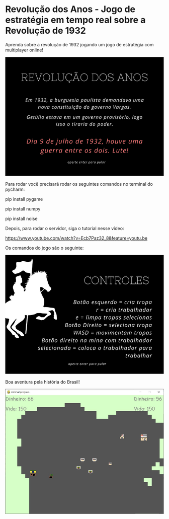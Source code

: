 # Revolução dos Anos - Jogo de estratégia em tempo real sobre a Revolução de 1932



Aprenda sobre a revolução de 1932 jogando um jogo de estratégia com multiplayer online!

![História do Jogo](https://github.com/TP-Coltec-UFMG/RTS/blob/ae16703f77f9d170650fea4ed8eb7a3fb82f9b6d/1.png)

Para rodar você precisará rodar os seguintes comandos no terminal do pycharm:

pip install pygame

pip install numpy

pip install noise

Depois, para rodar o servidor, siga o tutorial nesse vídeo: 

https://www.youtube.com/watch?v=Ecb7Paz32_8&feature=youtu.be

Os comandos do jogo são o seguinte: 

![Comandos do jogo](https://github.com/MaryanneCerqueira/RTS/blob/master/REVOLUÇÃO%20DOS%20ANOS%20(3).png)


Boa aventura pela história do Brasil!


![Tela do Jogo](https://github.com/MaryanneCerqueira/RTS/blob/master/WhatsApp%20Image%202021-03-01%20at%209.31.40%20AM.jpeg)
